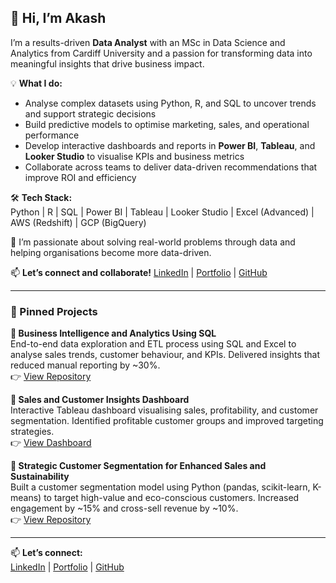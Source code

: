 ## 👋 Hi, I’m Akash

I’m a results-driven **Data Analyst** with an MSc in Data Science and Analytics from Cardiff University and a passion for transforming data into meaningful insights that drive business impact.

💡 **What I do:**  
- Analyse complex datasets using Python, R, and SQL to uncover trends and support strategic decisions  
- Build predictive models to optimise marketing, sales, and operational performance  
- Develop interactive dashboards and reports in **Power BI**, **Tableau**, and **Looker Studio** to visualise KPIs and business metrics  
- Collaborate across teams to deliver data-driven recommendations that improve ROI and efficiency

🛠 **Tech Stack:**  
Python | R | SQL | Power BI | Tableau | Looker Studio | Excel (Advanced) | AWS (Redshift) | GCP (BigQuery)

🚀 I’m passionate about solving real-world problems through data and helping organisations become more data-driven.  

📫 **Let’s connect and collaborate!**
[LinkedIn](https://www.linkedin.com/in/akash-bhowad/) | [Portfolio](https://akashbhowad09.wixsite.com/portfolio) | [GitHub](https://github.com/bhowad-akash)

---

### 📌 Pinned Projects

**🔷 Business Intelligence and Analytics Using SQL**  
End-to-end data exploration and ETL process using SQL and Excel to analyse sales trends, customer behaviour, and KPIs. Delivered insights that reduced manual reporting by ~30%.  
👉 [View Repository](https://github.com/bhowad-akash/Business_Intelligence_and_Analytics_Using_SQL)

**🔶 Sales and Customer Insights Dashboard**  
Interactive Tableau dashboard visualising sales, profitability, and customer segmentation. Identified profitable customer groups and improved targeting strategies.  
👉 [View Dashboard](https://public.tableau.com/views/SalesDashboard_17439417454870/SalesCustomerDashboard?:language=en-GB&:sid=&:redirect=auth&:display_count=n&:origin=viz_share_link)

**🔷 Strategic Customer Segmentation for Enhanced Sales and Sustainability**  
Built a customer segmentation model using Python (pandas, scikit-learn, K-means) to target high-value and eco-conscious customers. Increased engagement by ~15% and cross-sell revenue by ~10%.  
👉 [View Repository](https://github.com/bhowad-akash/Customer_Segmentation_for_Enhanced_Sustainability_and_Sales)

---

📫 **Let’s connect:**  
[LinkedIn](https://www.linkedin.com/in/akash-bhowad/) | [Portfolio](https://akashbhowad09.wixsite.com/portfolio) | [GitHub](https://github.com/bhowad-akash)

<!--
**bhowad-akash/bhowad-akash** is a ✨ _special_ ✨ repository because its `README.md` (this file) appears on your GitHub profile.



